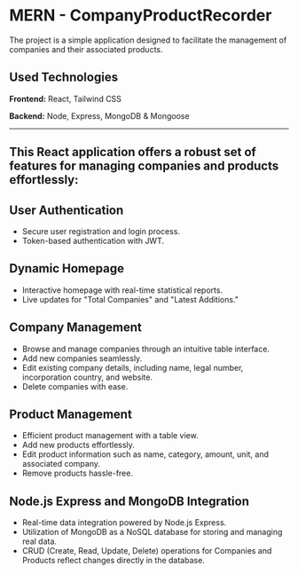 # MERN - CompanyProductRecorder

The project is a simple application designed to facilitate the management of companies and their associated products. 

## Used Technologies

**Frontend:** React, Tailwind CSS

**Backend:** Node, Express, MongoDB & Mongoose

---

## This React application offers a robust set of features for managing companies and products effortlessly:

## User Authentication

- Secure user registration and login process.
- Token-based authentication with JWT.

## Dynamic Homepage

- Interactive homepage with real-time statistical reports.
- Live updates for "Total Companies" and "Latest Additions."

## Company Management

- Browse and manage companies through an intuitive table interface.
- Add new companies seamlessly.
- Edit existing company details, including name, legal number, incorporation country, and website.
- Delete companies with ease.

## Product Management

- Efficient product management with a table view.
- Add new products effortlessly.
- Edit product information such as name, category, amount, unit, and associated company.
- Remove products hassle-free.

## Node.js Express and MongoDB Integration

- Real-time data integration powered by Node.js Express.
- Utilization of MongoDB as a NoSQL database for storing and managing real data.
- CRUD (Create, Read, Update, Delete) operations for Companies and Products reflect changes directly in the database.

